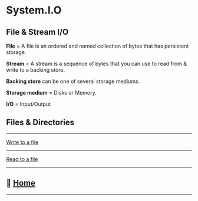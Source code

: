 # System.I.O

## File & Stream I/O

**File** = A file is an ordered and named collection of bytes that has persistent storage.

**Stream** = A stream is a sequence of bytes that you can use to read from & write to a backing store.

**Backing store** can be one of several storage mediums.

**Storage medium** = Disks or Memory.

**I/O** = Input/Output

## Files & Directories

_____

[Write to a file](https://docs.microsoft.com/en-us/dotnet/standard/io/how-to-write-text-to-a-file)

_____

[Read to a file](https://docs.microsoft.com/en-us/dotnet/standard/io/how-to-read-and-write-to-a-newly-created-data-file)

_____

## 🏡 [**Home**](https://mistidinzy.github.io/ReadingNotes/)

_____
